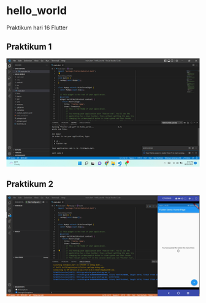 # hello_world

Praktikum hari 16 Flutter

## Praktikum 1
![Screenshot hello_world](images/001.png)

## Praktikum 2
![Screenshot hello_world](images/01.png)

